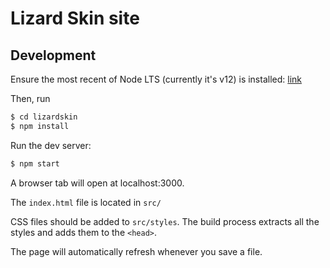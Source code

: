 # Lizard Skin site

## Development

Ensure the most recent of Node LTS (currently it's v12) is installed: [link](https://nodejs.org/en/)

Then, run
```sh
$ cd lizardskin
$ npm install
```

Run the dev server:
```sh
$ npm start
```

A browser tab will open at localhost:3000.

The `index.html` file is located in `src/`

CSS files should be added to `src/styles`. The build process extracts all the styles and adds them to the `<head>`.

The page will automatically refresh whenever you save a file.


